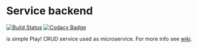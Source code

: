 # Service backend #

[![Build Status](https://travis-ci.org/peterszatmary/play-service-backend.svg?branch=master)](https://travis-ci.org/peterszatmary/play-service-backend)
[![Codacy Badge](https://api.codacy.com/project/badge/Grade/55c7b9906ba740fa8d5fc5996aa29f70)](https://www.codacy.com/app/peterszatmary/play-service-backend?utm_source=github.com&amp;utm_medium=referral&amp;utm_content=peterszatmary/play-service-backend&amp;utm_campaign=Badge_Grade)

is simple Play! CRUD service used as microservice. For more info see [wiki](https://github.com/peterszatmary/play-service-backend/wiki/Service-Backend).